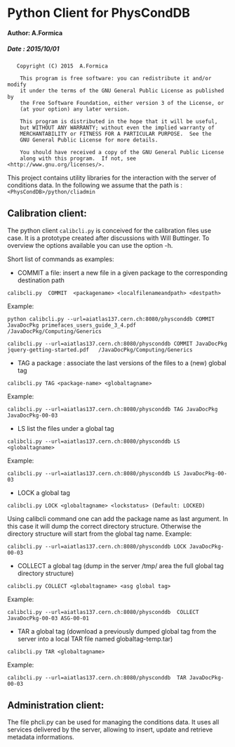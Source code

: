 #       Python Client for PhysCondDB      
#### Author: A.Formica      
##### Date : 2015/10/01 

```
   Copyright (C) 2015  A.Formica

    This program is free software: you can redistribute it and/or modify
    it under the terms of the GNU General Public License as published by
    the Free Software Foundation, either version 3 of the License, or
    (at your option) any later version.

    This program is distributed in the hope that it will be useful,
    but WITHOUT ANY WARRANTY; without even the implied warranty of
    MERCHANTABILITY or FITNESS FOR A PARTICULAR PURPOSE.  See the
    GNU General Public License for more details.

    You should have received a copy of the GNU General Public License
    along with this program.  If not, see <http://www.gnu.org/licenses/>.
```

This project contains utility libraries for the interaction with the server of conditions data. In the following we assume that the path is : `<PhysCondDB>/python/cliadmin`

## Calibration client:

The python client `calibcli.py` is conceived for the calibration files use case. It is a prototype created after discussions with Will Buttinger. To overview the options available you can use the option -h.

Short list of commands as examples:

* COMMIT a file: insert a new file in a given package to the corresponding destination path
```   
calibcli.py  COMMIT  <packagename> <localfilenameandpath> <destpath>
```   
Example:
```   
python calibcli.py --url=aiatlas137.cern.ch:8080/physconddb COMMIT JavaDocPkg primefaces_users_guide_3_4.pdf   /JavaDocPkg/Computing/Generics
```
```
calibcli.py --url=aiatlas137.cern.ch:8080/physconddb COMMIT JavaDocPkg jquery-getting-started.pdf   /JavaDocPkg/Computing/Generics
```

* TAG a package : associate the last versions of the files to a (new) global tag
``` 
calibcli.py TAG <package-name> <globaltagname>
```
Example:
```
calibcli.py --url=aiatlas137.cern.ch:8080/physconddb TAG JavaDocPkg JavaDocPkg-00-03
```
* LS list the files under a global tag
``` 
calibcli.py --url=aiatlas137.cern.ch:8080/physconddb LS <globaltagname>
```
Example:
```
calibcli.py --url=aiatlas137.cern.ch:8080/physconddb LS JavaDocPkg-00-03
```
* LOCK a global tag
``` 
calibcli.py LOCK <globaltagname> <lockstatus> (Default: LOCKED)
```
Using calibcli command one can add the package name as last argument. In this case it will dump
the correct directory structure. Otherwise the directory structure will start from the global tag name.
Example:
```
calibcli.py --url=aiatlas137.cern.ch:8080/physconddb LOCK JavaDocPkg-00-03
```

* COLLECT a global tag (dump in the server /tmp/ area the full global tag directory structure)
``` 
calibcli.py COLLECT <globaltagname> <asg global tag> 
```
Example:
```
calibcli.py --url=aiatlas137.cern.ch:8080/physconddb  COLLECT JavaDocPkg-00-03 ASG-00-01
```

* TAR a global tag (download a previously dumped global tag from the server into a local TAR file named globaltag-temp.tar)
``` 
calibcli.py TAR <globaltagname> 
```
Example:
```
calibcli.py --url=aiatlas137.cern.ch:8080/physconddb  TAR JavaDocPkg-00-03
```
## Administration client:
The file phcli.py can be used for managing the conditions data. It uses all services delivered by the server, allowing to insert, update and retrieve metadata informations.

